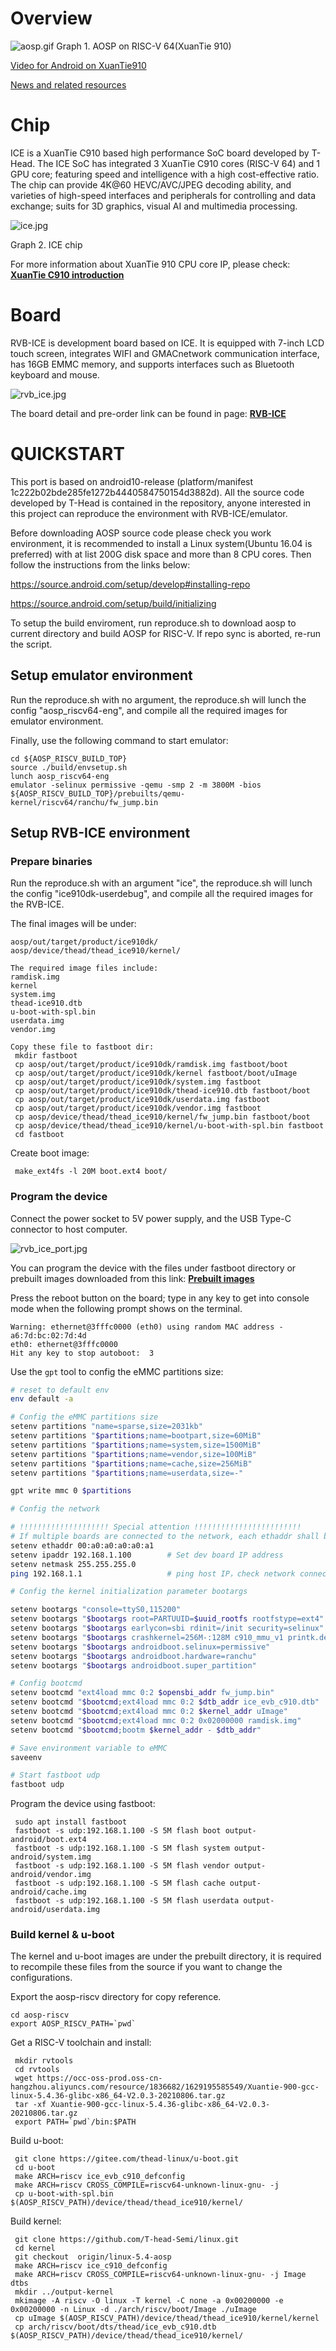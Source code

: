 # Overview

![aosp.gif](https://github.com/T-head-Semi/aosp-riscv/blob/main/resources/aosp.gif?raw=true)
Graph 1. AOSP on RISC-V 64(XuanTie 910)

[Video for Android on XuanTie910](https://occ-oss-prod.oss-cn-hangzhou.aliyuncs.com/share/riscv_android_demo.mp4)

[News and related resources](https://occ.t-head.cn/community/risc_v_android/en)

# Chip
ICE is a XuanTie C910 based high performance SoC board developed by T-Head. The ICE SoC has integrated 3 XuanTie C910 cores (RISC-V 64) and 1 GPU core; featuring speed and intelligence with a high cost-effective ratio. The chip can provide 4K@60 HEVC/AVC/JPEG decoding ability, and varieties of high-speed interfaces and peripherals for controlling and data exchange; suits for 3D graphics, visual AI and multimedia processing.

![ice.jpg](https://github.com/T-head-Semi/aosp-riscv/blob/main/resources/ice.jpg?raw=true)

Graph 2. ICE chip

For more information about XuanTie 910 CPU core IP, please check: [**XuanTie C910 introduction**](https://occ.t-head.cn/vendor/cpu/index?spm=a2cl5.14294226.0.0.6700df2098XZyN&id=3806788968558108672)

# Board
RVB-ICE is development board based on ICE. It is equipped with 7-inch LCD touch screen,  integrates WIFl and GMACnetwork communication interface, has 16GB EMMC memory,  and supports interfaces such as Bluetooth keyboard and mouse.

![rvb_ice.jpg](https://github.com/T-head-Semi/aosp-riscv/blob/main/resources/rvb_ice.jpg?raw=true)

The board detail and pre-order link can be found in page: [**RVB-ICE**](https://occ.t-head.cn/community/risc_v_en/detail?id=RVB-ICE)

# QUICKSTART
This port is based on android10-release (platform/manifest 1c222b02bde285fe1272b4440584750154d3882d). All the source code developed by T-Head is contained in the repository, anyone interested in this project can reproduce the environment with RVB-ICE/emulator.

Before downloading AOSP source code please check you work environment, it is recommended to install a Linux system(Ubuntu 16.04 is preferred) with at list 200G disk space and more than 8 CPU cores. Then follow the instructions from the links below:

https://source.android.com/setup/develop#installing-repo

https://source.android.com/setup/build/initializing

To setup the build enviroment, run reproduce.sh to download aosp to current directory and build AOSP for RISC-V. If repo sync is aborted, re-run the script.

## Setup emulator environment

Run the reproduce.sh with no argument, the reproduce.sh will lunch the config "aosp_riscv64-eng", and compile all the required images for emulator environment.

Finally, use the following command to start emulator:

```
cd ${AOSP_RISCV_BUILD_TOP}
source ./build/envsetup.sh
lunch aosp_riscv64-eng
emulator -selinux permissive -qemu -smp 2 -m 3800M -bios ${AOSP_RISCV_BUILD_TOP}/prebuilts/qemu-kernel/riscv64/ranchu/fw_jump.bin
```

## Setup RVB-ICE environment
### Prepare binaries
Run the reproduce.sh with an argument "ice", the reproduce.sh will lunch the config "ice910dk-userdebug", and compile all the required images for the RVB-ICE.

The final images will be under:
```
aosp/out/target/product/ice910dk/
aosp/device/thead/thead_ice910/kernel/

The required image files include:
ramdisk.img
kernel
system.img
thead-ice910.dtb
u-boot-with-spl.bin
userdata.img
vendor.img

Copy these file to fastboot dir:
 mkdir fastboot
 cp aosp/out/target/product/ice910dk/ramdisk.img fastboot/boot
 cp aosp/out/target/product/ice910dk/kernel fastboot/boot/uImage
 cp aosp/out/target/product/ice910dk/system.img fastboot
 cp aosp/out/target/product/ice910dk/thead-ice910.dtb fastboot/boot
 cp aosp/out/target/product/ice910dk/userdata.img fastboot
 cp aosp/out/target/product/ice910dk/vendor.img fastboot
 cp aosp/device/thead/thead_ice910/kernel/fw_jump.bin fastboot/boot
 cp aosp/device/thead/thead_ice910/kernel/u-boot-with-spl.bin fastboot
 cd fastboot
```

Create boot image:
```
 make_ext4fs -l 20M boot.ext4 boot/
```

### Program the device
Connect the power socket to 5V power supply, and the USB Type-C connector to host computer.

![rvb_ice_port.jpg](https://github.com/T-head-Semi/aosp-riscv/blob/main/resources/rvb_ice_port.jpg?raw=true)

You can program the device with the files under fastboot directory or prebuilt images downloaded from this link:
[**Prebuilt images**](https://aosp-riscv.oss-cn-hangzhou.aliyuncs.com/prebuilts/images/ice/android-rvb-ice-images_20210113.tar.bz2)

Press the reboot button on the board; type in any key to get into console mode when the following prompt shows on the terminal.

```
Warning: ethernet@3fffc0000 (eth0) using random MAC address - a6:7d:bc:02:7d:4d
eth0: ethernet@3fffc0000
Hit any key to stop autoboot:  3
```

Use the `gpt` tool to config the eMMC partitions size:

```bash
# reset to default env
env default -a

# Config the eMMC partitions size
setenv partitions "name=sparse,size=2031kb"
setenv partitions "$partitions;name=bootpart,size=60MiB"
setenv partitions "$partitions;name=system,size=1500MiB"
setenv partitions "$partitions;name=vendor,size=100MiB"
setenv partitions "$partitions;name=cache,size=256MiB"
setenv partitions "$partitions;name=userdata,size=-"

gpt write mmc 0 $partitions

# Config the network

# !!!!!!!!!!!!!!!!!!!! Special attention !!!!!!!!!!!!!!!!!!!!!!!!
# If multiple boards are connected to the network, each ethaddr shall be unique
setenv ethaddr 00:a0:a0:a0:a0:a1
setenv ipaddr 192.168.1.100        # Set dev board IP address
setenv netmask 255.255.255.0
ping 192.168.1.1                   # ping host IP，check network connection

# Config the kernel initialization parameter bootargs

setenv bootargs "console=ttyS0,115200"
setenv bootargs "$bootargs root=PARTUUID=$uuid_rootfs rootfstype=ext4"
setenv bootargs "$bootargs earlycon=sbi rdinit=/init security=selinux"
setenv bootargs "$bootargs crashkernel=256M-:128M c910_mmu_v1 printk.devkmsg=on"
setenv bootargs "$bootargs androidboot.selinux=permissive"
setenv bootargs "$bootargs androidboot.hardware=ranchu"
setenv bootargs "$bootargs androidboot.super_partition"

# Config bootcmd
setenv bootcmd "ext4load mmc 0:2 $opensbi_addr fw_jump.bin"
setenv bootcmd "$bootcmd;ext4load mmc 0:2 $dtb_addr ice_evb_c910.dtb"
setenv bootcmd "$bootcmd;ext4load mmc 0:2 $kernel_addr uImage"
setenv bootcmd "$bootcmd;ext4load mmc 0:2 0x02000000 ramdisk.img"
setenv bootcmd "$bootcmd;bootm $kernel_addr - $dtb_addr"

# Save environment variable to eMMC
saveenv

# Start fastboot udp
fastboot udp
```

Program the device using fastboot:
```
 sudo apt install fastboot
 fastboot -s udp:192.168.1.100 -S 5M flash boot output-android/boot.ext4
 fastboot -s udp:192.168.1.100 -S 5M flash system output-android/system.img
 fastboot -s udp:192.168.1.100 -S 5M flash vendor output-android/vendor.img
 fastboot -s udp:192.168.1.100 -S 5M flash cache output-android/cache.img
 fastboot -s udp:192.168.1.100 -S 5M flash userdata output-android/userdata.img
```

### Build kernel & u-boot
The kernel and u-boot images are under the prebuilt directory, it is required to recompile these files from the source if you want to change the configurations.

Export the aosp-riscv directory for copy reference.
```
cd aosp-riscv
export AOSP_RISCV_PATH=`pwd`
```

Get a RISC-V toolchain and install:
```
 mkdir rvtools
 cd rvtools
 wget https://occ-oss-prod.oss-cn-hangzhou.aliyuncs.com/resource/1836682/1629195585549/Xuantie-900-gcc-linux-5.4.36-glibc-x86_64-V2.0.3-20210806.tar.gz
 tar -xf Xuantie-900-gcc-linux-5.4.36-glibc-x86_64-V2.0.3-20210806.tar.gz
 export PATH=`pwd`/bin:$PATH
```

Build u-boot:
```
 git clone https://gitee.com/thead-linux/u-boot.git
 cd u-boot
 make ARCH=riscv ice_evb_c910_defconfig
 make ARCH=riscv CROSS_COMPILE=riscv64-unknown-linux-gnu- -j
 cp u-boot-with-spl.bin $(AOSP_RISCV_PATH)/device/thead/thead_ice910/kernel/
```

Build kernel:
```
 git clone https://github.com/T-head-Semi/linux.git
 cd kernel
 git checkout  origin/linux-5.4-aosp
 make ARCH=riscv ice_c910_defconfig
 make ARCH=riscv CROSS_COMPILE=riscv64-unknown-linux-gnu- -j Image dtbs
 mkdir ../output-kernel
 mkimage -A riscv -O linux -T kernel -C none -a 0x00200000 -e 0x00200000 -n Linux -d ./arch/riscv/boot/Image ./uImage
 cp uImage $(AOSP_RISCV_PATH)/device/thead/thead_ice910/kernel/kernel
 cp arch/riscv/boot/dts/thead/ice_evb_c910.dtb $(AOSP_RISCV_PATH)/device/thead/thead_ice910/kernel/
```
